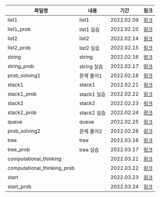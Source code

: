| 파일명                      | 내용        | 기간       | 링크                                              |
| --------------------------- | ----------- | ---------- | ------------------------------------------------- |
| list1                       | list1       | 2022.02.09 | [링크](./list1_22-02-09.md)                       |
| list1_prob                  | list1 실습  | 2022.02.10 | [링크](./list1_prob_22-02-10.md)                  |
| list2                       | list2       | 2022.02.14 | [링크](./list2_22-02-14.md)                       |
| list2_prob                  | list2 실습  | 2022.02.15 | [링크](./list2_prob_22-02-15.md)                  |
| string                      | string      | 2022.02.16 | [링크](./string_22-02-16.md)                      |
| string_prob                 | string 실습 | 2022.02.17 | [링크](./string_prob_22-02-17.md)                 |
| prob_solving1               | 문제 풀이1  | 2022.02.18 | [링크](./prob_solving1_22-02-18.md)               |
| stack1                      | stack1      | 2022.02.21 | [링크](./stack1_22-02-21.md)                      |
| stack1_prob                 | stack1 실습 | 2022.02.22 | [링크](./stack1_prob_22-02-22.md)                 |
| stack2                      | stack2      | 2022.02.23 | [링크](./stack2_22-02-23.md)                      |
| stack2_prob                 | stack2 실습 | 2022.02.24 | [링크](./stack2_prob_22-02-24.md)                 |
| queue                       | queue       | 2022.02.25 | [링크](./queue_22-02-25.md)                       |
| prob_solving2               | 문제 풀이2  | 2022.02.28 | [링크](./prob_solving2_22-02-28.md)               |
| tree                        | tree        | 2022.03.16 | [링크](./tree_22-03-16.md)                        |
| tree_prob                   | tree 실습   | 2022.03.17 | [링크](./tree_prob_22-03-17.md)                   |
| computational_thinking      |             | 2022.03.21 | [링크](./computational_thinking_22-03-21.md)      |
| computational_thinking_prob |             | 2022.03.22 | [링크](./computational_thinking_prob_22-03-22.md) |
| start                       |             | 2022.03.23 | [링크](start_22-03-23.md)                         |
| start_prob                  |             | 2022.03.24 | [링크](./start_prob_22-03-24.md)                  |

